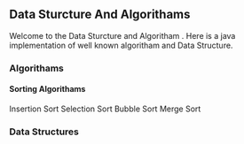 ## Data Sturcture And Algorithams

Welcome to the Data Sturcture and Algoritham . Here is a java implementation of well known algoritham and Data Structure.

### Algorithams
#### Sorting Algorithams
Insertion Sort
Selection Sort
Bubble Sort
Merge Sort

### Data Structures
